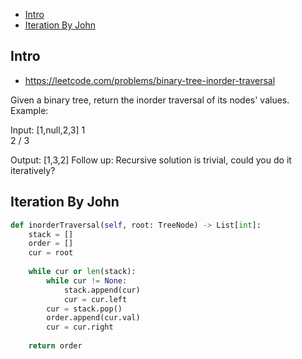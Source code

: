 - [Intro](#intro)
- [Iteration By John](#iteration-by-john)

## Intro

- https://leetcode.com/problems/binary-tree-inorder-traversal

Given a binary tree, return the inorder traversal of its nodes' values.
Example:

Input: [1,null,2,3]
   1
    \
     2
    /
   3

Output: [1,3,2]
Follow up: Recursive solution is trivial, could you do it iteratively?


## Iteration By John

```py
def inorderTraversal(self, root: TreeNode) -> List[int]:
    stack = []
    order = []
    cur = root
    
    while cur or len(stack):
        while cur != None:
            stack.append(cur)
            cur = cur.left
        cur = stack.pop()
        order.append(cur.val)
        cur = cur.right
    
    return order
```


